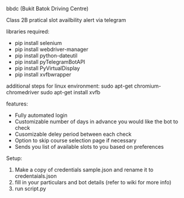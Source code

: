 bbdc (Bukit Batok Driving Centre)

Class 2B pratical slot availbility alert via telegram

libraries required:
- pip install selenium
- pip install webdriver-manager
- pip install python-dateutil
- pip install pyTelegramBotAPI
- pip install PyVirtualDisplay
- pip install xvfbwrapper

additional steps for linux environment:
sudo apt-get chromium-chromedriver
sudo apt-get install xvfb

features:
- Fully automated login
- Customizable number of days in advance you would like the bot to check
- Cusomizable deley period between each check
- Option to skip course selection page if necessary
- Sends you list of available slots to you based on preferences

Setup:
1) Make a copy of credentials sample.json and rename it to credentaials.json
2) fill in your particulars and bot details (refer to wiki for more info)
3) run script.py
